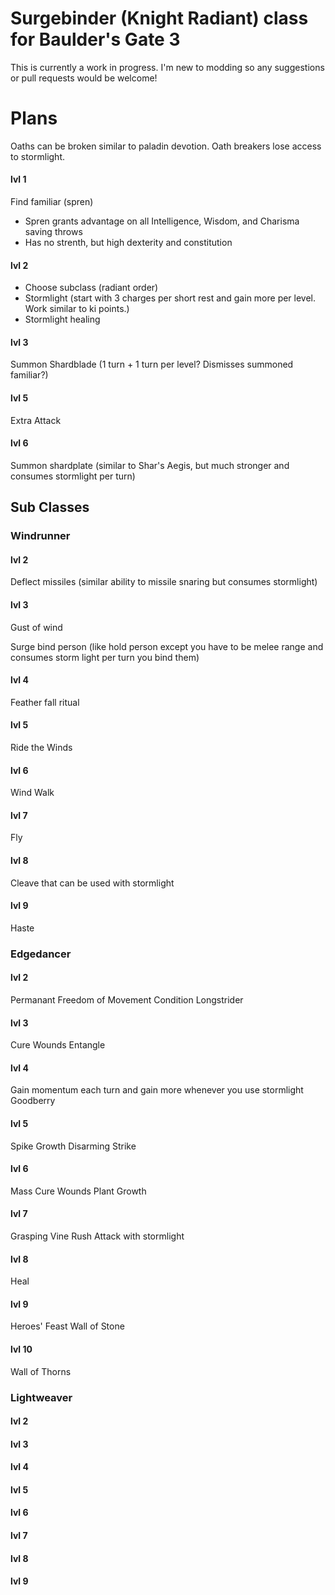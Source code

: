 # Surgebinder (Knight Radiant) class for Baulder's Gate 3
This is currently a work in progress. I'm new to modding so any suggestions or pull requests would be welcome!

# Plans
Oaths can be broken similar to paladin devotion. Oath breakers lose access to stormlight.

#### lvl 1
Find familiar (spren)
* Spren grants advantage on all Intelligence, Wisdom, and Charisma saving throws
* Has no strenth, but high dexterity and constitution

#### lvl 2
* Choose subclass (radiant order)
* Stormlight (start with 3 charges per short rest and gain more per level. Work similar to ki points.)
* Stormlight healing

#### lvl 3
Summon Shardblade (1 turn + 1 turn per level? Dismisses summoned familiar?)

#### lvl 5
Extra Attack

#### lvl 6
Summon shardplate (similar to Shar's Aegis, but much stronger and consumes stormlight per turn)

## Sub Classes
### Windrunner
#### lvl 2
Deflect missiles (similar ability to missile snaring but consumes stormlight)

#### lvl 3
Gust of wind

Surge bind person (like hold person except you have to be melee range and consumes storm light per turn you bind them)

#### lvl 4
Feather fall ritual

#### lvl 5
Ride the Winds

#### lvl 6
Wind Walk

#### lvl 7
Fly

#### lvl 8
Cleave that can be used with stormlight

#### lvl 9
Haste

### Edgedancer
#### lvl 2
Permanant Freedom of Movement Condition
Longstrider

#### lvl 3
Cure Wounds
Entangle

#### lvl 4
Gain momentum each turn and gain more whenever you use stormlight
Goodberry

#### lvl 5
Spike Growth
Disarming Strike

#### lvl 6
Mass Cure Wounds
Plant Growth

#### lvl 7
Grasping Vine
Rush Attack with stormlight

#### lvl 8
Heal

#### lvl 9
Heroes' Feast
Wall of Stone

#### lvl 10
Wall of Thorns

### Lightweaver
#### lvl 2

#### lvl 3

#### lvl 4

#### lvl 5

#### lvl 6

#### lvl 7

#### lvl 8

#### lvl 9